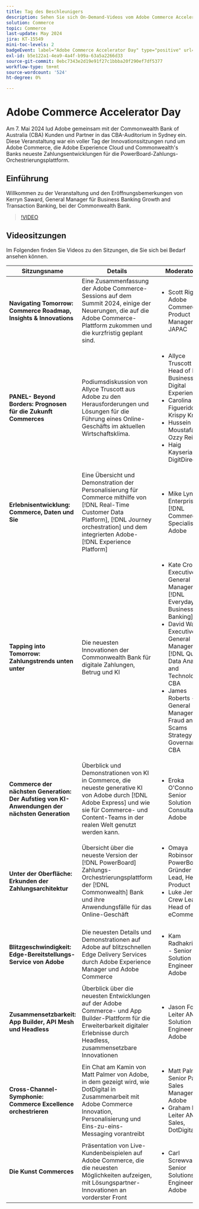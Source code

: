 ```yaml
---
title: Tag des Beschleunigers
description: Sehen Sie sich On-Demand-Videos vom Adobe Commerce Accelerator Day mit der Commonwealth Bank of Australia an.
solution: Commerce
topic: Commerce
last-update: May 2024
jira: KT-15549
mini-toc-levels: 2
badgeEvent: label="Adobe Commerce Accelerator Day" type="positive" url="https://experienceleague.adobe.com/de/docs/events/apac-commerce-recordings/2024/overview"
exl-id: b5e122a1-4ea9-4a4f-b99a-63a5a2266d33
source-git-commit: 0ebc7343e2d19e91f27c1bbba20f290ef7df5377
workflow-type: tm+mt
source-wordcount: '524'
ht-degree: 0%

---
```


# Adobe Commerce Accelerator Day

Am 7. Mai 2024 lud Adobe gemeinsam mit der Commonwealth Bank of Australia (CBA) Kunden und Partner in das CBA-Auditorium in Sydney ein. Diese Veranstaltung war ein voller Tag der Innovationssitzungen rund um Adobe Commerce, die Adobe Experience Cloud und Commonwealth&#39;s Banks neueste Zahlungsentwicklungen für die PowerBoard-Zahlungs-Orchestrierungsplattform.

## Einführung

Willkommen zu der Veranstaltung und den Eröffnungsbemerkungen von Kerryn Saward, General Manager für Business Banking Growth and Transaction Banking, bei der Commonwealth Bank.

>[!VIDEO](https://video.tv.adobe.com/v/3429276/?learn=on)

## Videositzungen

Im Folgenden finden Sie Videos zu den Sitzungen, die Sie sich bei Bedarf ansehen können.

| Sitzungsname | Details | Moderatoren | Sitzungsvideo |
| ---- | ---- | ---- | ---- |
| **Navigating Tomorrow: Commerce Roadmap, Insights &amp; Innovations** | Eine Zusammenfassung der Adobe Commerce-Sessions auf dem Summit 2024, einige der Neuerungen, die auf die Adobe Commerce-Plattform zukommen und die kurzfristig geplant sind. | <ul><li>Scott Rigby - Adobe Commerce Product Manager JAPAC</ul></li> | [Video ansehen](./navigating-tomorrow.md) |
| **PANEL- Beyond Borders: Prognosen für die Zukunft Commerces** | Podiumsdiskussion von Allyce Truscott aus Adobe zu den Herausforderungen und Lösungen für die Führung eines Online-Geschäfts im aktuellen Wirtschaftsklima. | <ul><li>Allyce Truscott - Head of New Business - Digital Experience</li><li> Carolina de Figuerido - Krispy Kreme</li><li>Hussein Moustafa - Ozzy Reifen</li><li>Haig Kayserian - DigitDirect</li></ul> | [Video ansehen](./panel-beyond-borders.md) |
| **Erlebnisentwicklung: Commerce, Daten und Sie** | Eine Übersicht und Demonstration der Personalisierung für Commerce mithilfe von [!DNL Real-Time Customer Data Platform], [!DNL Journey orchestration] und dem integrierten Adobe-[!DNL Experience Platform] | <ul><li>Mike Lynch - Enterprise [!DNL Commerce] Specialist, Adobe</li></ul> | [Video ansehen](./experience-evolution.md) |
| **Tapping into Tomorrow: Zahlungstrends unten unter** | Die neuesten Innovationen der Commonwealth Bank für digitale Zahlungen, Betrug und KI | <ul><li>Kate Crous - Executive General Manager [!DNL Everyday Business Banking], CBA</li><li>David Watts - Executive General Manager [!DNL Quants Data Analytics and Technology] - CBA</li><li>James Roberts - General Manager Fraud and Scams Strategy and Governance, CBA</li></ul> | [Video ansehen](./panel-tapping-into-tomorrow.md) |
| **Commerce der nächsten Generation: Der Aufstieg von KI-Anwendungen der nächsten Generation** | Überblick und Demonstrationen von KI in Commerce, die neueste generative KI von Adobe durch [!DNL Adobe Express] und wie sie für Commerce- und Content-Teams in der realen Welt genutzt werden kann. | <ul><li>Eroka O&#39;Connor - Senior Solution Consultant, Adobe</li></ul> | [Video ansehen](./next-gen-commerce.md) |
| **Unter der Oberfläche: Erkunden der Zahlungsarchitektur** | Übersicht über die neueste Version der [!DNL PowerBoard] Zahlungs-Orchestrierungsplattform der [!DNL Commonwealth] Bank und ihre Anwendungsfälle für das Online-Geschäft | <ul><li>Omaya Robinson - PowerBoard Gründer Crew Lead, Head of Product</li><li>Luke Jericho - Crew Lead, Head of eCommerce</li></ul> | [Video ansehen](./beneath-the-surface.md) |
| **Blitzgeschwindigkeit: Edge-Bereitstellungs-Service von Adobe** | Die neuesten Details und Demonstrationen auf Adobe auf blitzschnellen Edge Delivery Services durch Adobe Experience Manager und Adobe Commerce | <ul><li>Kam Radhakrishnan - Senior Solution Engineer, Adobe</li></ul> | [Video ansehen](./lightning-speed.md) |
| **Zusammensetzbarkeit: App Builder, API Mesh und Headless** | Überblick über die neuesten Entwicklungen auf der Adobe Commerce- und App Builder-Plattform für die Erweiterbarkeit digitaler Erlebnisse durch Headless, zusammensetzbare Innovationen | <ul><li>Jason Ford - Leiter ANZ Solution Engineering, Adobe</li></ul> | [Video ansehen](./composability.md) |
| **Cross-Channel-Symphonie: Commerce Excellence orchestrieren** | Ein Chat am Kamin von Matt Palmer von Adobe, in dem gezeigt wird, wie DotDigital in Zusammenarbeit mit Adobe Commerce Innovation, Personalisierung und Eins-zu-eins-Messaging vorantreibt | <ul><li> Matt Palmer - Senior Partner Sales Manager, Adobe</li><li>Graham Bell - Leiter ANZ Sales, DotDigital</li></ul> | [Video ansehen](./cross-channel-symphony.md) |
| **Die Kunst Commerces** | Präsentation von Live-Kundenbeispielen auf Adobe Commerce, die die neuesten Möglichkeiten aufzeigen, mit Lösungspartner-Innovationen an vorderster Front | <ul><li>Carl Screwvala - Senior Solutions Engineer, Adobe</li></ul> | [Video ansehen](./the-art-of-commerce.md) |
